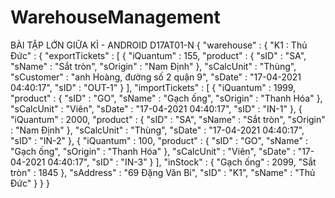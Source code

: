 # WarehouseManagement
BÀI TẬP LỚN GIỮA KÌ - ANDROID D17AT01-N
{
  "warehouse" : {
    "K1 : Thủ Đức" : {
      "exportTickets" : [ {
        "iQuantum" : 155,
        "product" : {
          "sID" : "SA",
          "sName" : "Sắt tròn",
          "sOrigin" : "Nam Định"
        },
        "sCalcUnit" : "Thùng",
        "sCustomer" : "anh Hoàng, đường số 2 quận 9",
        "sDate" : "17-04-2021 04:40:17",
        "sID" : "OUT-1"
      } ],
      "importTickets" : [ {
        "iQuantum" : 1999,
        "product" : {
          "sID" : "GO",
          "sName" : "Gạch ống",
          "sOrigin" : "Thanh Hóa"
        },
        "sCalcUnit" : "Viên",
        "sDate" : "17-04-2021 04:40:17",
        "sID" : "IN-1"
      }, {
        "iQuantum" : 2000,
        "product" : {
          "sID" : "SA",
          "sName" : "Sắt tròn",
          "sOrigin" : "Nam Định"
        },
        "sCalcUnit" : "Thùng",
        "sDate" : "17-04-2021 04:40:17",
        "sID" : "IN-2"
      }, {
        "iQuantum" : 100,
        "product" : {
          "sID" : "GO",
          "sName" : "Gạch ống",
          "sOrigin" : "Thanh Hóa"
        },
        "sCalcUnit" : "Viên",
        "sDate" : "17-04-2021 04:40:17",
        "sID" : "IN-3"
      } ],
      "inStock" : {
        "Gạch ống" : 2099,
        "Sắt tròn" : 1845
      },
      "sAddress" : "69 Đặng Văn Bi",
      "sID" : "K1",
      "sName" : "Thủ Đức"
    }
  }
}

